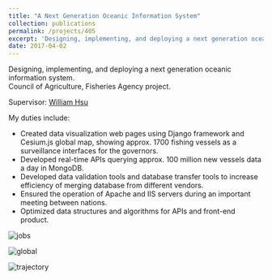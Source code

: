 ```yaml
---
title: "A Next Generation Oceanic Information System"
collection: publications
permalink: /projects/405
excerpt: 'Designing, implementing, and deploying a next generation oceanic information system.'
date: 2017-04-02
---
```

Designing, implementing, and deploying a next generation oceanic information system.  
Council of Agriculture, Fisheries Agency project.  

Supervisor: [William Hsu](http://capitol.cse.ntou.edu.tw/wwyhsu/)

My duties include:  
* Created data visualization web pages using Django framework and Cesium.js global map, showing approx. 1700 fishing vessels as a surveillance interfaces for the governors.  
* Developed real-time APIs querying approx. 100 million new vessels data a day in MongoDB.  
* Developed data validation tools and database transfer tools to increase efficiency of merging database from different vendors.  
* Ensured the operation of Apache and IIS servers during an important meeting between nations.  
* Optimized data structures and algorithms for APIs and front-end product.  

![jobs](https://chien-wei.github.io/files/405/jobs.PNG)  

![global](https://chien-wei.github.io/files/405/global.PNG)  

![trajectory](https://chien-wei.github.io/files/405/trajectory.PNG)  